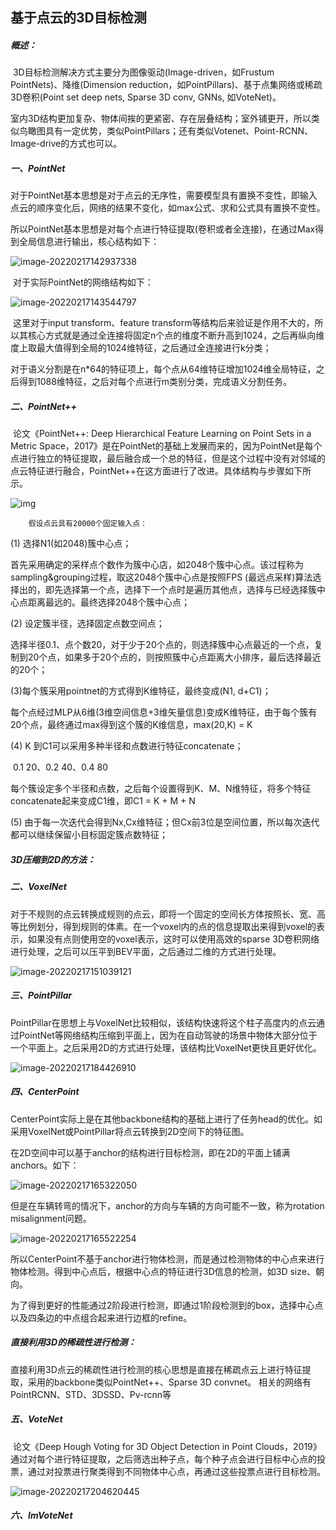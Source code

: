 ## 基于点云的3D目标检测

##### 概述：

​		3D目标检测解决方式主要分为图像驱动(Image-driven，如Frustum PointNets)、降维(Dimension reduction，如PointPillars)、基于点集网络或稀疏3D卷积(Point set deep nets, Sparse 3D conv, GNNs, 如VoteNet)。

​		室内3D结构更加复杂、物体间挨的更紧密、存在层叠结构；室外铺更开，所以类似鸟瞰图具有一定优势，类似PointPillars；还有类似Votenet、Point-RCNN、Image-drive的方式也可以。

##### 一、PointNet

​		对于PointNet基本思想是对于点云的无序性，需要模型具有置换不变性，即输入点云的顺序变化后，网络的结果不变化，如max公式、求和公式具有置换不变性。

​		所以PointNet基本思想是对每个点进行特征提取(卷积或者全连接)，在通过Max得到全局信息进行输出，核心结构如下：

![image-20220217142937338](../document/images/image-20220217142937338.png)

​		对于实际PointNet的网络结构如下：

![image-20220217143544797](../document/images/image-20220217143544797.png)

​		这里对于input transform、feature  transform等结构后来验证是作用不大的，所以其核心方式就是通过全连接将固定n个点的维度不断升高到1024，之后再纵向维度上取最大值得到全局的1024维特征，之后通过全连接进行k分类；

​		对于语义分割是在n*64的特征项上，每个点从64维特征增加1024维全局特征，之后得到1088维特征，之后对每个点进行m类别分类，完成语义分割任务。

##### 二、PointNet++

​       论文《PointNet++: Deep Hierarchical Feature Learning on Point Sets in a Metric Space，2017》是在PointNet的基础上发展而来的，因为PointNet是每个点进行独立的特征提取，最后融合成一个总的特征，但是这个过程中没有对邻域的点云特征进行融合，PointNet++在这方面进行了改进。具体结构与步骤如下所示。

![img](../document/images/clipboard.png)

 		假设点云具有20000个固定输入点：

(1) 选择N1(如2048)簇中心点；

​		首先采用确定的采样点个数作为簇中心店，如2048个簇中心点。该过程称为sampling&grouping过程，取这2048个簇中心点是按照FPS (最远点采样)算法选择出的，即先选择第一个点，选择下一个点时是遍历其他点，选择与已经选择簇中心点距离最远的。最终选择2048个簇中心点；

(2) 设定簇半径，选择固定点数空间点；

​		选择半径0.1、点个数20，对于少于20个点的，则选择簇中心点最近的一个点，复制到20个点，如果多于20个点的，则按照簇中心点距离大小排序，最后选择最近的20个；

(3)每个簇采用pointnet的方式得到K维特征，最终变成(N1, d+C1)；

​		每个点经过MLP从6维(3维空间信息+3维矢量信息)变成K维特征，由于每个簇有20个点，最终通过max得到这个簇的K维信息，max(20,K) = K

(4) K 到C1可以采用多种半径和点数进行特征concatenate；

​		0.1  20、0.2  40、0.4  80

​		每个簇设定多个半径和点数，之后每个设置得到K、M、N维特征，将多个特征concatenate起来变成C1维，即C1 = K + M + N

(5) 由于每一次迭代会得到Nx,Cx维特征；但Cx前3位是空间位置，所以每次迭代都可以继续保留小目标固定簇点数特征；



##### 3D压缩到2D的方法：

##### 二、VoxelNet

​		对于不规则的点云转换成规则的点云，即将一个固定的空间长方体按照长、宽、高等比例划分，得到规则的体素。在一个voxel内的点的信息提取出来得到voxel的表示，如果没有点则使用空的voxel表示，这时可以使用高效的sparse 3D卷积网络进行处理，之后可以压平到BEV平面，之后通过二维的方式进行处理。

![image-20220217151039121](../document/images/image-20220217151039121.png)

##### 三、PointPillar

​		PointPillar在思想上与VoxelNet比较相似，该结构快速将这个柱子高度内的点云通过PointNet等网络结构压缩到平面上，因为在自动驾驶的场景中物体大部分位于一个平面上。之后采用2D的方式进行处理，该结构比VoxelNet更快且更好优化。

![image-20220217184426910](../document/images/image-20220217184426910.png)

##### 四、CenterPoint

​		CenterPoint实际上是在其他backbone结构的基础上进行了任务head的优化。如采用VoxelNet或PointPillar将点云转换到2D空间下的特征图。

​		在2D空间中可以基于anchor的结构进行目标检测，即在2D的平面上铺满anchors。如下：

![image-20220217165322050](../document/images/image-20220217165322050.png)

​		但是在车辆转弯的情况下，anchor的方向与车辆的方向可能不一致，称为rotation misalignment问题。

![image-20220217165522254](../document/images/image-20220217165522254.png)

​		所以CenterPoint不基于anchor进行物体检测，而是通过检测物体的中心点来进行物体检测。得到中心点后，根据中心点的特征进行3D信息的检测，如3D size、朝向。

​		为了得到更好的性能通过2阶段进行检测，即通过1阶段检测到的box，选择中心点以及四条边的中点组合起来进行边框的refine。



##### 直接利用3D的稀疏性进行检测：

​		直接利用3D点云的稀疏性进行检测的核心思想是直接在稀疏点云上进行特征提取，采用的backbone类似PointNet++、Sparse 3D convnet。 相关的网络有PointRCNN、STD、3DSSD、Pv-rcnn等

##### 五、VoteNet

​		论文《Deep Hough Voting for 3D Object Detection in Point Clouds，2019》通过对每个进行特征提取，之后筛选出种子点，每个种子点会进行目标中心点的投票，通过对投票进行聚类得到不同物体中心点，再通过这些投票点进行目标检测。

![image-20220217204620445](../document/images/image-20220217204620445.png)

##### 六、ImVoteNet

